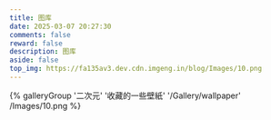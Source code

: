 ```yaml
---
title: 图库
date: 2025-03-07 20:27:30
comments: false
reward: false
description: 图库
aside: false
top_img: https://fa135av3.dev.cdn.imgeng.in/blog/Images/10.png
---
```

{% galleryGroup '二次元' '收藏的一些壁紙' '/Gallery/wallpaper' /Images/10.png %}